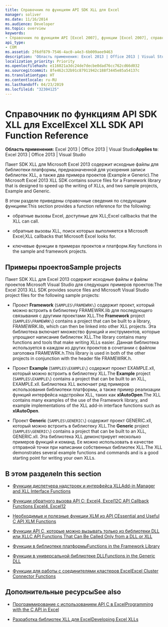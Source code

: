 ```yaml
---
title: Справочник по функциям API SDK XLL для Excel
manager: soliver
ms.date: 11/16/2014
ms.audience: Developer
ms.topic: overview
keywords:
- Справочник по функциям API [Excel 2007], функции [Excel 2007], справочник [Excel 2007], пакет средств разработки XLL для Excel 2007, справочник
api_type:
- COM
ms.assetid: 2f6df879-7546-4ac0-a4e3-6b009aee9463
description: 'Область применения: Excel 2013 | Office 2013 | Visual Studio'
localization_priority: Priority
ms.openlocfilehash: e116021a3dc24de7decbe0dad76cc762cd66d032
ms.sourcegitcommit: 8fe462c32b91c87911942c188f3445e85a54137c
ms.translationtype: HT
ms.contentlocale: ru-RU
ms.lasthandoff: 04/23/2019
ms.locfileid: "32304125"
---
```

# <a name="excel-xll-sdk-api-function-reference"></a><span data-ttu-id="a57c0-104">Справочник по функциям API SDK XLL для Excel</span><span class="sxs-lookup"><span data-stu-id="a57c0-104">Excel XLL SDK API Function Reference</span></span>

<span data-ttu-id="a57c0-105">**Область применения:** Excel 2013 | Office 2013 | Visual Studio</span><span class="sxs-lookup"><span data-stu-id="a57c0-105">**Applies to**: Excel 2013 | Office 2013 | Visual Studio</span></span> 
  
<span data-ttu-id="a57c0-106">Пакет SDK XLL для Microsoft Excel 2013 содержит исходные файлы для библиотеки платформы, предназначенной для ускорения записи библиотек XLL, а также два примера проектов (Example и Generic).</span><span class="sxs-lookup"><span data-stu-id="a57c0-106">The Microsoft Excel 2013 XLL SDK contains source files for a Framework library that is designed to speed up the writing of XLLs, and two sample projects, Example and Generic.</span></span> 
  
<span data-ttu-id="a57c0-107">В этом разделе приведены справочные сведения по следующим функциям:</span><span class="sxs-lookup"><span data-stu-id="a57c0-107">This section provides a function reference for the following:</span></span>
  
- <span data-ttu-id="a57c0-108">обратные вызовы Excel, доступные для XLL;</span><span class="sxs-lookup"><span data-stu-id="a57c0-108">Excel callbacks that the XLL can call.</span></span>
    
- <span data-ttu-id="a57c0-109">обратные вызовы XLL, поиск которых выполняется в Microsoft Excel;</span><span class="sxs-lookup"><span data-stu-id="a57c0-109">XLL callbacks that Microsoft Excel looks for.</span></span>
    
- <span data-ttu-id="a57c0-110">ключевые функции в примерах проектов и платформ.</span><span class="sxs-lookup"><span data-stu-id="a57c0-110">Key functions in the sample and framework projects.</span></span>
    
## <a name="sample-projects"></a><span data-ttu-id="a57c0-111">Примеры проектов</span><span class="sxs-lookup"><span data-stu-id="a57c0-111">Sample projects</span></span>

<span data-ttu-id="a57c0-112">Пакет SDK XLL для Excel 2013 содержит исходные файлы и файлы проектов Microsoft Visual Studio для следующих примеров проектов:</span><span class="sxs-lookup"><span data-stu-id="a57c0-112">The Excel 2013 XLL SDK provides source files and Microsoft Visual Studio project files for the following sample projects:</span></span>
  
- <span data-ttu-id="a57c0-113">Проект **Framework** (`SAMPLES\FRAMEWRK\`) содержит проект, который можно встроить в библиотеку FRAMEWRK.lib для последующего связывания с другими проектами XLL.</span><span class="sxs-lookup"><span data-stu-id="a57c0-113">The **Framework** project (`SAMPLES\FRAMEWRK\`) contains a project that can be built to a library, FRAMEWRK.lib, which can then be linked into other XLL projects.</span></span> <span data-ttu-id="a57c0-114">Эта библиотека включает множество функций и инструментов, которые упрощают написание библиотек XLL.</span><span class="sxs-lookup"><span data-stu-id="a57c0-114">The library contains many functions and tools that make writing XLLs easier.</span></span> <span data-ttu-id="a57c0-115">Данная библиотека используется в каждом из других проектов в сочетании с файлом заголовка FRAMEWRK.h.</span><span class="sxs-lookup"><span data-stu-id="a57c0-115">This library is used in both of the other projects in conjunction with the header file FRAMEWRK.h.</span></span>
    
- <span data-ttu-id="a57c0-116">Проект **Example** (`SAMPLES\EXAMPLE\`) содержит проект EXAMPLE.xll, который можно встроить в библиотеку XLL.</span><span class="sxs-lookup"><span data-stu-id="a57c0-116">The **Example** project (`SAMPLES\EXAMPLE\`) contains a project that can be built to an XLL, EXAMPLE.xll.</span></span> <span data-ttu-id="a57c0-117">Библиотека XLL включает ряд примеров использования библиотеки платформы, а также пример реализации функций интерфейса надстройки XLL, таких как **xlAutoOpen**.</span><span class="sxs-lookup"><span data-stu-id="a57c0-117">The XLL contains many examples of the use of the Framework library, and example implementations of the XLL add-in interface functions such as **xlAutoOpen**.</span></span>
    
- <span data-ttu-id="a57c0-118">Проект **Generic** (`SAMPLES\GENERIC\`) содержит проект GENERIC.xll, который можно встроить в библиотеку XLL.</span><span class="sxs-lookup"><span data-stu-id="a57c0-118">The **Generic** project (`SAMPLES\GENERIC\`) contains a project that can be built to an XLL, GENERIC.xll.</span></span> <span data-ttu-id="a57c0-119">Эта библиотека XLL демонстрирует несколько примеров функций и команд. Ее можно использовать в качестве отправной точки при написании собственных библиотек XLL.</span><span class="sxs-lookup"><span data-stu-id="a57c0-119">The XLL demonstrates several example functions and commands and is a good starting point for writing your own XLLs.</span></span>
    
## <a name="in-this-section"></a><span data-ttu-id="a57c0-120">В этом разделе</span><span class="sxs-lookup"><span data-stu-id="a57c0-120">In this section</span></span>

- [<span data-ttu-id="a57c0-121">Функции диспетчера надстроек и интерфейса XLL</span><span class="sxs-lookup"><span data-stu-id="a57c0-121">Add-in Manager and XLL Interface Functions</span></span>](add-in-manager-and-xll-interface-functions.md)
  
- [<span data-ttu-id="a57c0-122">Функции обратного вызова API C: Excel4, Excel12</span><span class="sxs-lookup"><span data-stu-id="a57c0-122">C API Callback Functions Excel4, Excel12</span></span>](c-api-callback-functions-excel4-excel12.md)
  
- [<span data-ttu-id="a57c0-123">Необходимые и полезные функции XLM из API C</span><span class="sxs-lookup"><span data-stu-id="a57c0-123">Essential and Useful C API XLM Functions</span></span>](essential-and-useful-c-api-xlm-functions.md)
  
- [<span data-ttu-id="a57c0-124">Функции API C, которые можно вызывать только из библиотеки DLL или XLL</span><span class="sxs-lookup"><span data-stu-id="a57c0-124">C API Functions That Can Be Called Only from a DLL or XLL</span></span>](c-api-functions-that-can-be-called-only-from-a-dll-or-xll.md)
  
- [<span data-ttu-id="a57c0-125">Функции в библиотеке платформы</span><span class="sxs-lookup"><span data-stu-id="a57c0-125">Functions in the Framework Library</span></span>](functions-in-the-framework-library.md)
  
- [<span data-ttu-id="a57c0-126">Функции в универсальной библиотеке DLL</span><span class="sxs-lookup"><span data-stu-id="a57c0-126">Functions in the Generic DLL</span></span>](functions-in-the-generic-dll.md)
  
- [<span data-ttu-id="a57c0-127">Функции для работы с соединителями кластеров Excel</span><span class="sxs-lookup"><span data-stu-id="a57c0-127">Excel Cluster Connector Functions</span></span>](excel-cluster-connector-functions.md)
  
## <a name="see-also"></a><span data-ttu-id="a57c0-128">Дополнительные ресурсы</span><span class="sxs-lookup"><span data-stu-id="a57c0-128">See also</span></span>

- [<span data-ttu-id="a57c0-129">Программирование с использованием API C в Excel</span><span class="sxs-lookup"><span data-stu-id="a57c0-129">Programming with the C API in Excel</span></span>](programming-with-the-c-api-in-excel.md)
  
- [<span data-ttu-id="a57c0-130">Разработка библиотек XLL для Excel</span><span class="sxs-lookup"><span data-stu-id="a57c0-130">Developing Excel XLLs</span></span>](developing-excel-xlls.md)

